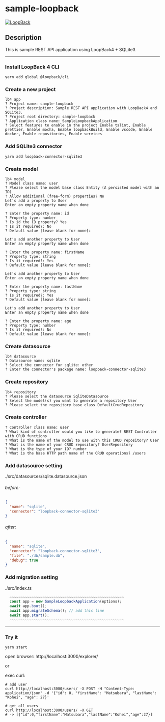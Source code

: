 # sample-loopback

[![LoopBack](https://github.com/strongloop/loopback-next/raw/master/docs/site/imgs/branding/Powered-by-LoopBack-Badge-(blue)-@2x.png)](http://loopback.io/)

## Description
This is sample REST API application using LoopBack4 + SQLite3.

---

### Install LoopBack 4 CLI
```
yarn add global @loopback/cli
```

### Create a new project
```
lb4 app
? Project name: sample-loopback
? Project description: Sample REST API application with LoopBack4 and SQLite3.
? Project root directory: sample-loopback
? Application class name: SampleLoopbackApplication
? Select features to enable in the project Enable tslint, Enable prettier, Enable mocha, Enable loopbackBuild, Enable vscode, Enable docker, Enable repositories, Enable services
```

### Add SQLite3 connector
```
yarn add loopback-connector-sqlite3
```

### Create model
```
lb4 model
? Model class name: user
? Please select the model base class Entity (A persisted model with an ID)
? Allow additional (free-form) properties? No
Let's add a property to User
Enter an empty property name when done

? Enter the property name: id
? Property type: number
? Is id the ID property? Yes
? Is it required?: No
? Default value [leave blank for none]:

Let's add another property to User
Enter an empty property name when done

? Enter the property name: firstName
? Property type: string
? Is it required?: Yes
? Default value [leave blank for none]:

Let's add another property to User
Enter an empty property name when done

? Enter the property name: lastName
? Property type: string
? Is it required?: Yes
? Default value [leave blank for none]:

Let's add another property to User
Enter an empty property name when done

? Enter the property name: age
? Property type: number
? Is it required?: No
? Default value [leave blank for none]:
```

### Create datasource
```
lb4 datasource
? Datasource name: sqlite
? Select the connector for sqlite: other
? Enter the connector's package name: loopback-connector-sqlite3
```

### Create repository
```
lb4 repository
? Please select the datasource SqliteDatasource
? Select the model(s) you want to generate a repository User
? Please select the repository base class DefaultCrudRepository
```

### Create controller
```
? Controller class name: user
? What kind of controller would you like to generate? REST Controller with CRUD functions
? What is the name of the model to use with this CRUD repository? User
? What is the name of your CRUD repository? UserRepository
? What is the type of your ID? number
? What is the base HTTP path name of the CRUD operations? /users
```

### Add datasource setting
./src/datasources/sqlite.datasource.json

###### before:
```json
{
  "name": "sqlite",
  "connector": "loopback-connector-sqlite3"
}
```

###### after:
```json
{
  "name": "sqlite",
  "connector": "loopback-connector-sqlite3",
  "file": "./db/sample.db",
  "debug": true
}
```

### Add migration setting
./src/index.ts

```js
  ~~~~~~~~~~~~~~~~~~~~~~~~~~~~~~~~~~~~~~~~~~~~~~~~~~~~
  const app = new SampleLoopbackApplication(options);
  await app.boot();
  await app.migrateSchema(); // add this line
  await app.start();
  ~~~~~~~~~~~~~~~~~~~~~~~~~~~~~~~~~~~~~~~~~~~~~~~~~~~~
```

---

### Try it
```
yarn start
```

open browser:
  http://localhost:3000/explorer/

or

exec curl:
```
# add user
curl http://localhost:3000/users/ -X POST -H "Content-Type: application/json" -d '{"id": 0, "firstName": "Matsubara", "lastName": "Kohei", "age": 27}'

# get all users
curl http://localhost:3000/users/ -X GET
# -> [{"id":0,"firstName":"Matsubara","lastName":"Kohei","age":27}]
```